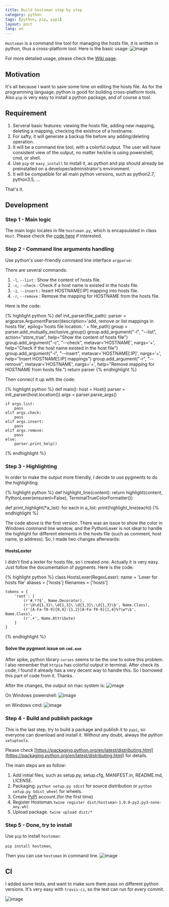 ```yaml
---
title: Build hostsman step by step  
category: python  
tags: [python, pip, pypi]  
layout: post  
lang: en
---
```


`Hostsman` is a command line tool for managing the hosts file, it is written in python, thus a cross-platform tool. Here is the basic usage:
![image](/assets/images/hostsman-help.png)

For more detailed usage, please check the [Wiki page](https://github.com/qszhuan/hostsman/wiki/Welcome-to-the-hostsman-wiki!).

## Motivation

It's all because I want to save some time on editing the hosts file. As for the programming language, python is good for building cross-platform tools. Also `pip` is very easy to install a python package, and of course a tool.

## Requirement

1. Serveral basic features: viewing the hosts file, adding new mapping, deleting a mapping, checking the existnce of a hostname. 
2. For safty, it will generate a backup file before any adding/deleting operation.
3. It will be a command line tool, with a colorful output. The user will have consistent view of the output, no matter he/she is using powershell, cmd, or shell.
4. Use `pip` or `easy_install` to install it, as python and pip should already be preinstalled on a developer/administrator's environment.
5. It will be compatible for all main python versions, such as python2.7, python3.5, ...

That's it.

## Development

### Step 1 - Main logic

The main logic locates in file `hostsman.py`, which is encapsulated in class `Host`. Please check the [code here](https://github.com/qszhuan/hostsman/blob/master/hostsman.py#L16-L113) if interested.

### Step 2 - Command line arguments handling

Use python's user-friendly command line interface `argparse`:

There are several commands:

1. `-l`, `--list`  : Show the content of hosts file.
1. `-c`, `--check` : Check if a host name is existed in the hosts file.
1. `-i`, `--insert` : Insert HOSTNAME[:IP] mapping into hosts file.
1. `-r`, `--remove` : Remove the mapping for HOSTNAME from the hosts file.


Here is the code:

{% highlight python %}
def init_parser(file_path):
    parser = argparse.ArgumentParser(description='add, remove or list mappings in hosts file',
                                     epilog='hosts file location: ' + file_path)
    group = parser.add_mutually_exclusive_group()
    group.add_argument("-l", "--list", action="store_true", help="Show the content of hosts file")
    group.add_argument("-c", "--check", metavar='HOSTNAME', nargs='+',
                       help="Check if the host name existed in the host file")
    group.add_argument("-i", "--insert", metavar='HOSTNAME[:IP]', nargs='+',
                       help="Insert HOSTNAME[:IP] mappings")
    group.add_argument("-r", "--remove", metavar='HOSTNAME', nargs='+',
                       help="Remove mapping for HOSTNAME from hosts file.")
    return parser
{% endhighlight %}

Then connect it up with the code:

{% highlight python %}
def main():
    host = Host()
    parser = init_parser(host.location())
    args = parser.parse_args()

    if args.list:
        pass
    elif args.check:
        pass
    elif args.insert:
        pass
    elif args.remove:
        pass
    else:
        parser.print_help()
{% endhighlight %}

### Step 3 - Highlighting

In order to make the output more friendly, I decide to use pygments to do the highlighting.

{% highlight python %}
def highlight_line(content):
    return highlight(content, PythonLexer(ensurenl=False), TerminalTrueColorFormatter())


def print_highlight(*a_list):
    for each in a_list:
        print(highlight_line(each))
{% endhighlight %}


The code above is the first version. There was an issue to show the color in Windows command line window, and the PythonLexer is not ideal to handle the highlight for different elements in the hosts file (such as comment, host name, ip address). So, I made two changes afterwards:

#### HostsLexter
I didn't find a lexter for hosts file, so I created one. Actually it is very easy. Just follow the documentation of pygments. Here is the code: 

{% highlight python %}
class HostsLexer(RegexLexer):
    name = 'Lexer for hosts file'
    aliases = ['hosts']
    filenames = ['hosts']

    tokens = {
        'root': [
            (r'#.*?$', Name.Decorator),
            (r'\b\d{1,3}\.\d{1,3}\.\d{1,3}\.\d{1,3}\b', Name.Class),
            (r'[A-Fa-f0-9]{0,4}:{1,2}[A-Fa-f0-9]{1,4}%?\w*\b', Name.Class),
            (r'.+', Name.Attribute)
        ]
    }
{% endhighlight %}

#### Solve the pygment issue on `cmd.exe`

After spike, python library `curses` seems to be the one to solve this problem. I also remember that `httpie` has colorful output in terminal. After check its code, I found it already has a very decent way to handle this. So I borrowed this part of code from it. Thanks.

After the changes, the output on mac system is:
![image](/assets/images/hostsman.highlights.v2.png)

On Windows powershell:
![image](/assets/images/hostsman.ps.png)

on Windows cmd:
![image](/assets/images/hostsman.cmd.png)


### Step 4 - Build and publish package

This is the last step, try to build a package and publish it to `pypi`, so everyone can download and install it. Without any doubt, always the python `setuptools`.

Please check [https://packaging.python.org/en/latest/distributing.html](https://packaging.python.org/en/latest/distributing.html) for details.

The main steps are as follow:

1. Add initial files, such as setup.py, setup.cfg, MANIFEST.in, README.md, LICENSE.
2. Packaging. `python setup.py sdist` for source distribution or `python setup.py bdist_wheel` for wheels.
3. Create [PyPI](https://pypi.python.org/pypi) account.(for the first time)
4. Register Hostsman.`twine register dist/hostsman-1.0.0-py2.py3-none-any.whl`
5. Upload package. `twine upload dist/*`

### Step 5 - Done, try to install

Use `pip` to install `hostsman`:

`pip install hostsman`,

Then you can use `hostsman` in command line. 
![image](/assets/images/hostsman-usage.png)

## CI

I added some tests, and want to make sure them pass on different python versions. It's very easy with `travis-ci`, so the test can run for every commit.

![image](/assets/images/travis-ci-hostsman.png)